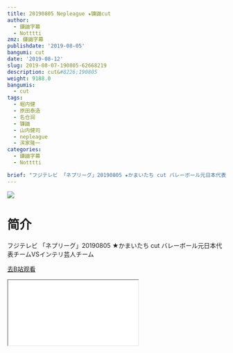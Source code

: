 ```yaml
---
title: 20190805 Nepleague ★镰鼬cut
author:
  - 鎌鼬字幕
  - Notttti
zmz: 鎌鼬字幕
publishdate: '2019-08-05'
bangumi: cut
date: '2019-08-12'
slug: 2019-08-07-190805-62668219
description: cut&#8226;190805
weight: 9188.0
bangumis: 
  - cut
tags:
  - 堀内健
  - 原田泰造
  - 名仓润
  - 镰鼬
  - 山内健司
  - nepleague
  - 滨家隆一
categories:
  - 鎌鼬字幕
  - Notttti

brief: "フジテレビ 「ネプリーグ」20190805 ★かまいたち cut バレーボール元日本代表チームVSインテリ芸人チーム"
---
```

![](https://raw.githubusercontent.com/tcgriffith/owaraisite/master/static/tmpimg/f38682c49c05a0b81d5e965a31963fbf40052025.jpg.480.jpg)
# 简介  
フジテレビ
「ネプリーグ」20190805 ★かまいたち cut
バレーボール元日本代表チームVSインテリ芸人チーム  

[去B站观看](https://www.bilibili.com/video/av62668219/)
<div class ="resp-container"><iframe class="testiframe" src="//player.bilibili.com/player.html?aid=62668219"", scrolling="no", allowfullscreen="true" > </iframe></div> 
